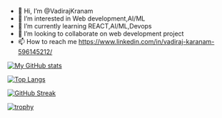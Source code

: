 - 👋 Hi, I’m @VadirajKranam
- 👀 I’m interested in Web development,AI/ML
- 🌱 I’m currently learning REACT,AI/ML,Devops
- 💞️ I’m looking to collaborate on web development project
- 📫 How to reach me https://www.linkedin.com/in/vadiraj-karanam-596145212/

[![My GitHub stats](https://github-readme-stats.vercel.app/api?user=VadirajKranam)](https://github.com/VadirajKranam/github-readme-stats)

[![Top Langs](https://github-readme-stats.vercel.app/api/top-langs/?user=VadirajKranam&layout=compact)](https://github.com/VadirajKranam/github-readme-stats)

[![GitHub Streak](https://streak-stats.demolab.com/?user=VadirajKranam)](https://git.io/streak-stats)

[![trophy](https://github-profile-trophy.vercel.app/?username=VadirajKranam)](https://github.com/ryo-ma/github-profile-trophy)

